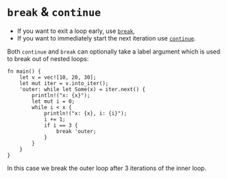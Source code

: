 # `break` & `continue`

- If you want to exit a loop early, use [`break`](https://doc.rust-lang.org/reference/expressions/loop-expr.html#break-expressions),
- If you want to immediately start
the next iteration use [`continue`](https://doc.rust-lang.org/reference/expressions/loop-expr.html#continue-expressions).

Both `continue` and `break` can optionally take a label argument which is used
to break out of nested loops:

<!-- mdbook-xgettext: skip -->
```rust,editable
fn main() {
    let v = vec![10, 20, 30];
    let mut iter = v.into_iter();
    'outer: while let Some(x) = iter.next() {
        println!("x: {x}");
        let mut i = 0;
        while i < x {
            println!("x: {x}, i: {i}");
            i += 1;
            if i == 3 {
                break 'outer;
            }
        }
    }
}
```

In this case we break the outer loop after 3 iterations of the inner loop.
